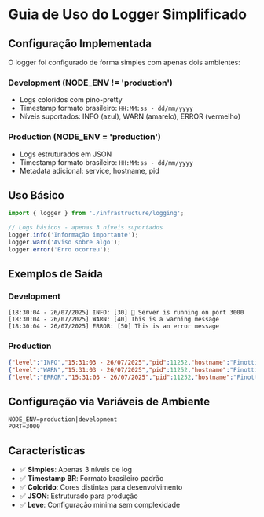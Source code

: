 # Guia de Uso do Logger Simplificado

## Configuração Implementada

O logger foi configurado de forma simples com apenas dois ambientes:

### **Development (NODE_ENV != 'production')**

- Logs coloridos com pino-pretty
- Timestamp formato brasileiro: `HH:MM:ss - dd/mm/yyyy`
- Níveis suportados: INFO (azul), WARN (amarelo), ERROR (vermelho)

### **Production (NODE_ENV = 'production')**

- Logs estruturados em JSON
- Timestamp formato brasileiro: `HH:MM:ss - dd/mm/yyyy`
- Metadata adicional: service, hostname, pid

## Uso Básico

```typescript
import { logger } from './infrastructure/logging';

// Logs básicos - apenas 3 níveis suportados
logger.info('Informação importante');
logger.warn('Aviso sobre algo');
logger.error('Erro ocorreu');
```

## Exemplos de Saída

### Development

```text
[18:30:04 - 26/07/2025] INFO: [30] 🚀 Server is running on port 3000
[18:30:04 - 26/07/2025] WARN: [40] This is a warning message
[18:30:04 - 26/07/2025] ERROR: [50] This is an error message
```

### Production

```json
{"level":"INFO","15:31:03 - 26/07/2025","pid":11252,"hostname":"Finotti_Dev","msg":"🚀 Server is running on port 3000"}
{"level":"WARN","15:31:03 - 26/07/2025","pid":11252,"hostname":"Finotti_Dev","msg":"This is a warning message"}
{"level":"ERROR","15:31:03 - 26/07/2025","pid":11252,"hostname":"Finotti_Dev","msg":"This is an error message"}
```

## Configuração via Variáveis de Ambiente

```env
NODE_ENV=production|development
PORT=3000
```

## Características

- ✅ **Simples**: Apenas 3 níveis de log
- ✅ **Timestamp BR**: Formato brasileiro padrão
- ✅ **Colorido**: Cores distintas para desenvolvimento
- ✅ **JSON**: Estruturado para produção
- ✅ **Leve**: Configuração mínima sem complexidade
